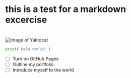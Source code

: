 # this is a test for a markdown excercise
# 
# 
![Image of Yaktocat](https://octodex.github.com/images/yogitocat.png)

``` python
print('Helo world!')
```
- [ ] Turn on GitHub Pages
- [ ] Outline my portfolio
- [ ] Introduce myself to the world
